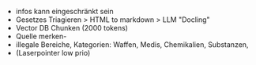 - infos kann eingeschränkt sein
- Gesetzes Triagieren > HTML to markdown > LLM "Docling"
- Vector DB Chunken (2000 tokens)
- Quelle merken- 
- illegale Bereiche, Kategorien: Waffen, Medis, Chemikalien, Substanzen, 
- (Laserpointer low prio)

